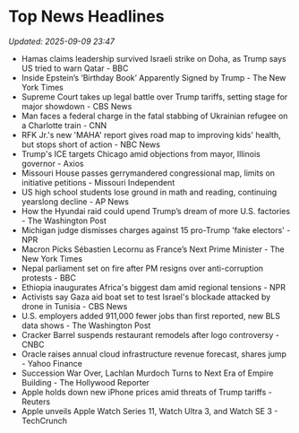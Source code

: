 # Top News Headlines

_Updated: 2025-09-09 23:47_

- Hamas claims leadership survived Israeli strike on Doha, as Trump says US tried to warn Qatar - BBC
- Inside Epstein’s ‘Birthday Book’ Apparently Signed by Trump - The New York Times
- Supreme Court takes up legal battle over Trump tariffs, setting stage for major showdown - CBS News
- Man faces a federal charge in the fatal stabbing of Ukrainian refugee on a Charlotte train - CNN
- RFK Jr.'s new 'MAHA' report gives road map to improving kids' health, but stops short of action - NBC News
- Trump's ICE targets Chicago amid objections from mayor, Illinois governor - Axios
- Missouri House passes gerrymandered congressional map, limits on initiative petitions - Missouri Independent
- US high school students lose ground in math and reading, continuing yearslong decline - AP News
- How the Hyundai raid could upend Trump’s dream of more U.S. factories - The Washington Post
- Michigan judge dismisses charges against 15 pro-Trump 'fake electors' - NPR
- Macron Picks Sébastien Lecornu as France’s Next Prime Minister - The New York Times
- Nepal parliament set on fire after PM resigns over anti-corruption protests - BBC
- Ethiopia inaugurates Africa's biggest dam amid regional tensions - NPR
- Activists say Gaza aid boat set to test Israel's blockade attacked by drone in Tunisia - CBS News
- U.S. employers added 911,000 fewer jobs than first reported, new BLS data shows - The Washington Post
- Cracker Barrel suspends restaurant remodels after logo controversy - CNBC
- Oracle raises annual cloud infrastructure revenue forecast, shares jump - Yahoo Finance
- Succession War Over, Lachlan Murdoch Turns to Next Era of Empire Building - The Hollywood Reporter
- Apple holds down new iPhone prices amid threats of Trump tariffs - Reuters
- Apple unveils Apple Watch Series 11, Watch Ultra 3, and Watch SE 3 - TechCrunch